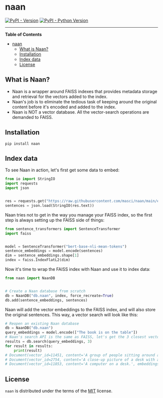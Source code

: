 # naan

[![PyPI - Version](https://img.shields.io/pypi/v/naan.svg)](https://pypi.org/project/naan)
[![PyPI - Python Version](https://img.shields.io/pypi/pyversions/naan.svg)](https://pypi.org/project/naan)

-----

**Table of Contents**

- [naan](#naan)
  - [What is Naan?](#what-is-naan)
  - [Installation](#installation)
  - [Index data](#index-data)
  - [License](#license)

## What is Naan?

- Naan is a wrapper around FAISS indexes that provides metadata storage and retrieval for the vectors added to the index.
- Naan's job is to eliminate the tedious task of keeping around the original content before it's encoded
and added to the index.
- Naan is NOT a vector database. All the vector-search operations are demanded to FAISS.

## Installation

```console
pip install naan
```

## Index data

To see Naan in action, let's first get some data to embed:

```python
from io import StringIO
import requests
import json


res = requests.get("https://raw.githubusercontent.com/masci/naan/main/example/sentences.json")
sentences = json.load(StringIO(res.text))
```

Naan tries not to get in the way you manage your FAISS index, so the first step is always setting
up the FAISS side of things:

```python
from sentence_transformers import SentenceTransformer
import faiss


model = SentenceTransformer("bert-base-nli-mean-tokens")
sentence_embeddings = model.encode(sentences)
dim = sentence_embeddings.shape[1]
index = faiss.IndexFlatL2(dim)
```

Now it's time to wrap the FAISS index with Naan and use it to index data:

```python
from naan import NaanDB


# Create a Naan database from scratch
db = NaanDB("db.naan", index, force_recreate=True)
db.add(sentence_embeddings, sentences)
```

Naan will add the vector embeddings to the FAISS index, and will also store the original sentences.
This way, a vector search will look like this:

```python
# Reopen an existing Naan database
db = NaanDB("db.naan")
query_embeddings = model.encode(["The book is on the table"])
# Naan's search API is the same as FAISS, let's get the 3 closest vectors
results = db.search(query_embeddings, 3)
for result in results:
    print(result)
# Document(vector_id=11451, content='A group of people sitting around a desk.', embeddings=None)
# Document(vector_id=2754, content='A close-up picture of a desk with a computer and papers on it.', embeddings=None)
# Document(vector_id=11853, content='A computer on a desk.', embeddings=None)
```

## License

`naan` is distributed under the terms of the [MIT](https://spdx.org/licenses/MIT.html) license.

